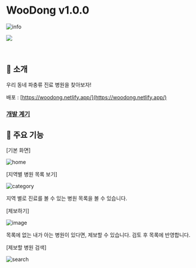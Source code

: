# WooDong v1.0.0

![info](https://github.com/jeongdev/woodong/assets/79458684/424d2fbe-147a-4fe2-a9fb-0b27d3c25591)

<p>
    <img src="https://img.shields.io/badge/React-v18.2.0-blue?logo=React"/>
</p>

<br>

## 🐸 소개

<p align='center'>
</p>

우리 동네 파충류 진료 병원을 찾아보자!

배포 : [https://woodong.netlify.app/](https://woodong.netlify.app/)

### [개발 계기](https://github.com/jeongdev/woodong/wiki/%EA%B0%9C%EC%9A%94)

## 🐸 주요 기능

[기본 화면]

![home](https://github.com/jeongdev/woodong/assets/79458684/c243dcc7-dc39-4da7-9491-914b82c3d11e)

[지역별 병원 목록 보기]

![category](https://github.com/jeongdev/woodong/assets/79458684/a0d0af53-2516-4e75-952b-adffd9a9f1c6)

지역 별로 진료를 볼 수 있는 병원 목록을 볼 수 있습니다.

[제보하기]

![image](https://github.com/jeongdev/woodong/assets/79458684/cb9f6c09-80bc-45c8-895e-27b060ea6848)

목록에 없는 내가 아는 병원이 있다면, 제보할 수 있습니다.
검토 후 목록에 반영합니다.

[제보할 병원 검색]

![search](https://github.com/jeongdev/woodong/assets/79458684/fca16f73-c14b-429a-8882-b8437b06ed40)
